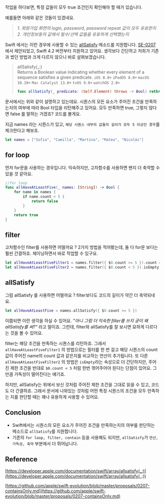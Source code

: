 작업을 하다보면, 특정 값들이 모두 true 조건인지 확인해야 할 때가 있습니다. 

예를들면 아래와 같은 것들이 있겠네요. 

> _1. 회원가입 화면의 login, password, password repeat 값이 모두 유효한지_           
> _2. 개인정보동의 값에서 필수/선택 값들을 유효하게 선택했는지_

Swift 에서는 이런 경우에 사용할 수 있는 [allSatisfy](https://developer.apple.com/documentation/swift/array/allsatisfy(_:)) 메소드를 지원합니다. [SE-0207](https://github.com/apple/swift-evolution/blob/master/proposals/0207-containsOnly.md) 에서 제안되었고, Swift 4.2 버전부터 지원하고 있어요. 생각보다 간단하고 저희가 기존과 썼던 방법과 크게 다르지 않으니 바로 살펴보겠습니다. 

> allSatisfy(_:)        
Returns a Boolean value indicating whether every element of a sequence satisfies a given predicate.
`iOS 8.0+` `iPadOS 8.0+` `macOS 10.10+` `Mac Catalyst 13.0+` `tvOS 9.0+` `watchOS 2.0+`
> ```swift
> func allSatisfy(_ predicate: (Self.Element) throws -> Bool) rethrows -> Bool
> ```

문서에서는 위와 같이 설명하고 있는데요. 시퀀스의 모든 요소가 주어진 조건을 만족하는지의 여부에 따라 Bool 타입을 리턴해주고 있어요. 모두 만족하면 true, 그렇지 않다면 false 를 말하는 거겠죠? 코드를 볼게요. 

지금 names 라는 시퀀스가 있고, `해당 시퀀스 내부의 값들의 길이가 모두 5 이상인 경우`를 체크한다고 해보죠. 

```swift
let names = ["Sofia", "Camilla", "Martina", "Mateo", "Nicolás"]
```

## for loop 

먼저 for문을 사용하는 경우입니다. 익숙하지만, 고차함수를 사용하면 왠지 더 축약할 수 있을 것 같아요. 

```swift
//for loop
func allHaveAtLeastFive(_ names: [String]) -> Bool {
    for name in names {
        if name.count < 5 {
            return false
        }
    }
    return true
}
```

## filter

고차함수인 filter를 사용하면 어떨까요 ? 2가지 방법을 적어봤는데, 둘 다 for문 보다는 훨씬 간결하죠. 체이닝하면서 바로 작업할 수 있구요. 

```swift
let allHaveAtLeastFiveFilter1 = names.filter({ $0.count >= 5 }).count == names.count
let allHaveAtLeastFiveFilter2 = names.filter({ $0.count < 5 }).isEmpty
```

## allSatisfy

그럼 allSatisfy 를 사용하면 어떨까요 ? filter보다도 코드의 길이가 약간 더 축약되네요. 

```swift
let allHaveAtLeastFive = names.allSatisfy({ $0.count >= 5 })
```

이쯤되면 이런 생각을 하실 수 있어요. _"아니 그럼 더 익숙한 filter를 쓰지 굳이 왜 allSatisfy를 써?"_ 라고 말이죠. 그런데, filter와 allSatisfy를 잘 보시면 묘하게 다르다는 것을 볼 수 있어요. 

filter는 해당 조건을 만족하는 시퀀스를 리턴하죠. 그래서 `allHaveAtLeastFiveFilter1` 의 방법으로는 필터를 한 번 걸고 해당 시퀀스의 count 값이 주어진 name의 count 값과 같은지를 비교하는 연산이 추가됩니다. 또 다른 `allHaveAtLeastFiveFilter2` 의 방법은 `isEmpty`라는 속성으로 더 간단하지만, 주어진 제한 조건을 반대로 `$0.count < 5` 처럼 한번 꺾어주어야 된다는 단점이 있어요. 그만큼 가독성이 떨어진다는 얘기죠. 

하지만, allSatisfy는 위에서 보신 것처럼 주어진 제한 조건을 그대로 읽을 수 있고, 코드도 더 간결하죠. 그래서 문서에 나와있는 것처럼 어떤 특정 시퀀스의 조건을 모두 만족하는 지를 판단할 때는 꽤나 유용하게 사용할 수 있어요. 


## Conclusion
- Swift에서는 시퀀스의 모든 요소가 주어진 조건을 만족하는지의 여부를 판단하는 메소드로 `allSatisfy`를 지원합니다.
- 기존의 `for loop, filter, contain` 등을 사용해도 되지만, `allSatisfy`가 `연산, 가독성, 축약` 부분에서 더 뛰어납니다.

## Reference
[https://developer.apple.com/documentation/swift/array/allsatisfy(_:)](https://developer.apple.com/documentation/swift/array/allsatisfy(_:))			
				
[https://github.com/apple/swift-evolution/blob/master/proposals/0207-containsOnly.md](https://github.com/apple/swift-evolution/blob/master/proposals/0207-containsOnly.md)			








